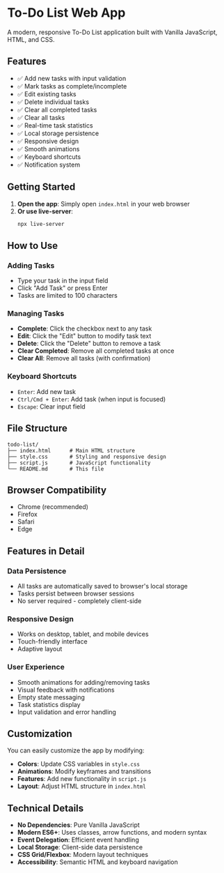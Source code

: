 # To-Do List Web App

A modern, responsive To-Do List application built with Vanilla JavaScript, HTML, and CSS.

## Features

- ✅ Add new tasks with input validation
- ✅ Mark tasks as complete/incomplete
- ✅ Edit existing tasks
- ✅ Delete individual tasks
- ✅ Clear all completed tasks
- ✅ Clear all tasks
- ✅ Real-time task statistics
- ✅ Local storage persistence
- ✅ Responsive design
- ✅ Smooth animations
- ✅ Keyboard shortcuts
- ✅ Notification system

## Getting Started

1. **Open the app**: Simply open `index.html` in your web browser
2. **Or use live-server**: 
   ```bash
   npx live-server
   ```

## How to Use

### Adding Tasks
- Type your task in the input field
- Click "Add Task" or press Enter
- Tasks are limited to 100 characters

### Managing Tasks
- **Complete**: Click the checkbox next to any task
- **Edit**: Click the "Edit" button to modify task text
- **Delete**: Click the "Delete" button to remove a task
- **Clear Completed**: Remove all completed tasks at once
- **Clear All**: Remove all tasks (with confirmation)

### Keyboard Shortcuts
- `Enter`: Add new task
- `Ctrl/Cmd + Enter`: Add task (when input is focused)
- `Escape`: Clear input field

## File Structure

```
todo-list/
├── index.html      # Main HTML structure
├── style.css       # Styling and responsive design
├── script.js       # JavaScript functionality
└── README.md       # This file
```

## Browser Compatibility

- Chrome (recommended)
- Firefox
- Safari
- Edge

## Features in Detail

### Data Persistence
- All tasks are automatically saved to browser's local storage
- Tasks persist between browser sessions
- No server required - completely client-side

### Responsive Design
- Works on desktop, tablet, and mobile devices
- Touch-friendly interface
- Adaptive layout

### User Experience
- Smooth animations for adding/removing tasks
- Visual feedback with notifications
- Empty state messaging
- Task statistics display
- Input validation and error handling

## Customization

You can easily customize the app by modifying:
- **Colors**: Update CSS variables in `style.css`
- **Animations**: Modify keyframes and transitions
- **Features**: Add new functionality in `script.js`
- **Layout**: Adjust HTML structure in `index.html`

## Technical Details

- **No Dependencies**: Pure Vanilla JavaScript
- **Modern ES6+**: Uses classes, arrow functions, and modern syntax
- **Event Delegation**: Efficient event handling
- **Local Storage**: Client-side data persistence
- **CSS Grid/Flexbox**: Modern layout techniques
- **Accessibility**: Semantic HTML and keyboard navigation
